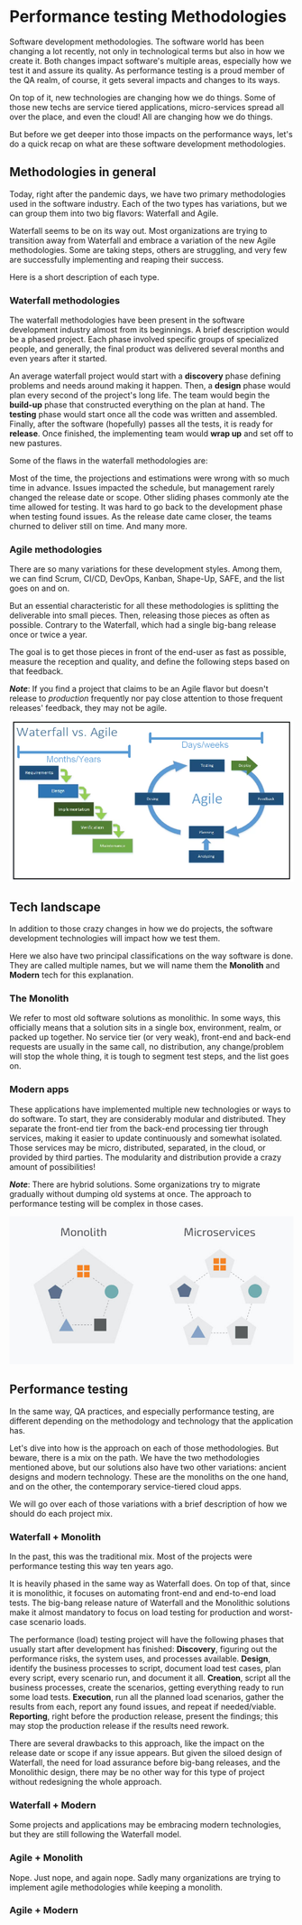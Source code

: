 # Performance testing Methodologies
Software development methodologies. The software world has been changing a lot recently, not only in technological terms but also in how we create it. Both changes impact software's multiple areas, especially how we test it and assure its quality. As performance testing is a proud member of the QA realm, of course, it gets several impacts and changes to its ways.

On top of it, new technologies are changing how we do things. Some of those new techs are service tiered applications, micro-services spread all over the place, and even the cloud! All are changing how we do things.

But before we get deeper into those impacts on the performance ways, let's do a quick recap on what are these software development methodologies.

## Methodologies in general

Today, right after the pandemic days, we have two primary methodologies used in the software industry. Each of the two types has variations, but we can group them into two big flavors: Waterfall and Agile.

Waterfall seems to be on its way out. Most organizations are trying to transition away from Waterfall and embrace a variation of the new Agile methodologies. Some are taking steps, others are struggling, and very few are successfully implementing and reaping their success.

Here is a short description of each type.

  

### Waterfall methodologies

The waterfall methodologies have been present in the software development industry almost from its beginnings. A brief description would be a phased project. Each phase involved specific groups of specialized people, and generally, the final product was delivered several months and even years after it started.

  

An average waterfall project would start with a **discovery** phase defining problems and needs around making it happen. Then, a **design** phase would plan every second of the project's long life. The team would begin the **build-up** phase that constructed everything on the plan at hand. The **testing** phase would start once all the code was written and assembled. Finally, after the software (hopefully) passes all the tests, it is ready for **release**. Once finished, the implementing team would **wrap up** and set off to new pastures.

  

Some of the flaws in the waterfall methodologies are: 

Most of the time, the projections and estimations were wrong with so much time in advance. Issues impacted the schedule, but management rarely changed the release date or scope. Other sliding phases commonly ate the time allowed for testing. It was hard to go back to the development phase when testing found issues. As the release date came closer, the teams churned to deliver still on time. And many more.

  

### Agile methodologies

There are so many variations for these development styles. Among them, we can find Scrum, CI/CD, DevOps, Kanban, Shape-Up, SAFE, and the list goes on and on. 

But an essential characteristic for all these methodologies is splitting the deliverable into small pieces. Then, releasing those pieces as often as possible. Contrary to the Waterfall, which had a single big-bang release once or twice a year.

The goal is to get those pieces in front of the end-user as fast as possible, measure the reception and quality, and define the following steps based on that feedback.

  

**_Note_**: If you find a project that claims to be an Agile flavor but doesn't release to _production_ frequently nor pay close attention to those frequent releases' feedback, they may not be agile.

  ![Waterfall vs Agile](../images/WvsA.png)

## Tech landscape

In addition to those crazy changes in how we do projects, the software development technologies will impact how we test them. 

Here we also have two principal classifications on the way software is done. They are called multiple names, but we will name them the **Monolith** and **Modern** tech for this explanation.

  

### The Monolith

We refer to most old software solutions as monolithic. In some ways, this officially means that a solution sits in a single box, environment, realm, or packed up together. No service tier (or very weak), front-end and back-end requests are usually in the same call, no distribution, any change/problem will stop the whole thing, it is tough to segment test steps, and the list goes on.

  

### Modern apps

These applications have implemented multiple new technologies or ways to do software. To start, they are considerably modular and distributed. They separate the front-end tier from the back-end processing tier through services, making it easier to update continuously and somewhat isolated. Those services may be micro, distributed, separated, in the cloud, or provided by third parties. The modularity and distribution provide a crazy amount of possibilities!

  

**_Note_**: There are hybrid solutions. Some organizations try to migrate gradually without dumping old systems at once. The approach to performance testing will be complex in those cases. 


![Monolith vs Serviced](../images/MvsM.jpg)

## Performance testing

In the same way, QA practices, and especially performance testing, are different depending on the methodology and technology that the application has.

Let's dive into how is the approach on each of those methodologies. But beware, there is a mix on the path. We have the two methodologies mentioned above, but our solutions also have two other variations: ancient designs and modern technology. These are the monoliths on the one hand, and on the other, the contemporary service-tiered cloud apps.

We will go over each of those variations with a brief description of how we should do each project mix.

  

### Waterfall + Monolith

In the past, this was the traditional mix. Most of the projects were performance testing this way ten years ago.

It is heavily phased in the same way as Waterfall does. On top of that, since it is monolithic, it focuses on automating front-end and end-to-end load tests. The big-bang release nature of Waterfall and the Monolithic solutions make it almost mandatory to focus on load testing for production and worst-case scenario loads.

The performance (load) testing project will have the following phases that usually start after development has finished: **Discovery**, figuring out the performance risks, the system uses, and processes available. **Design**, identify the business processes to script, document load test cases, plan every script, every scenario run, and document it all. **Creation**, script all the business processes, create the scenarios, getting everything ready to run some load tests. **Execution**, run all the planned load scenarios, gather the results from each, report any found issues, and repeat if needed/viable. **Reporting**, right before the production release, present the findings; this may stop the production release if the results need rework.

There are several drawbacks to this approach, like the impact on the release date or scope if any issue appears. But given the siloed design of Waterfall, the need for load assurance before big-bang releases, and the Monolithic design, there may be no other way for this type of project without redesigning the whole approach.

  

### Waterfall + Modern

Some projects and applications may be embracing modern technologies, but they are still following the Waterfall model. 

  

### Agile + Monolith

Nope. Just nope, and again nope. Sadly many organizations are trying to implement agile methodologies while keeping a monolith.

  

### Agile + Modern